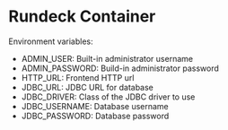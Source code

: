 # Rundeck Container

Environment variables:

- ADMIN_USER: Built-in administrator username
- ADMIN_PASSWORD: Build-in administrator password
- HTTP_URL: Frontend HTTP url
- JDBC_URL: JDBC URL for database
- JDBC_DRIVER: Class of the JDBC driver to use
- JDBC_USERNAME: Database username
- JDBC_PASSWORD: Database password
